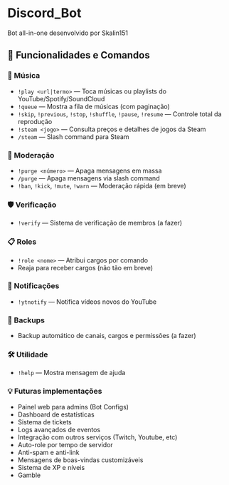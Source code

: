 
# Discord_Bot
Bot all-in-one desenvolvido por Skalin151

## 🎯 Funcionalidades e Comandos

### 🎵 Música
- `!play <url|termo>` — Toca músicas ou playlists do YouTube/Spotify/SoundCloud
- `!queue` — Mostra a fila de músicas (com paginação)
- `!skip`, `!previous`, `!stop`, `!shuffle`, `!pause`, `!resume` — Controle total da reprodução
- `!steam <jogo>` — Consulta preços e detalhes de jogos da Steam
- `/steam` — Slash command para Steam

### 🧹 Moderação
- `!purge <número>` — Apaga mensagens em massa
- `/purge` — Apaga mensagens via slash command
- `!ban`, `!kick`, `!mute`, `!warn` — Moderação rápida (em breve)

### 🛡️ Verificação
- `!verify` — Sistema de verificação de membros (a fazer)

### 📋 Roles
- `!role <nome>` — Atribui cargos por comando
- Reaja para receber cargos (não tão em breve)

### 🔔 Notificações
- `!ytnotify` — Notifica vídeos novos do YouTube

### 💾 Backups
- Backup automático de canais, cargos e permissões (a fazer)

### 🛠️ Utilidade
- `!help` — Mostra mensagem de ajuda

### 💡 Futuras implementações
- Painel web para admins (Bot Configs)
- Dashboard de estatísticas
- Sistema de tickets
- Logs avançados de eventos
- Integração com outros serviços (Twitch, Youtube, etc)
- Auto-role por tempo de servidor
- Anti-spam e anti-link
- Mensagens de boas-vindas customizáveis
- Sistema de XP e níveis
- Gamble


